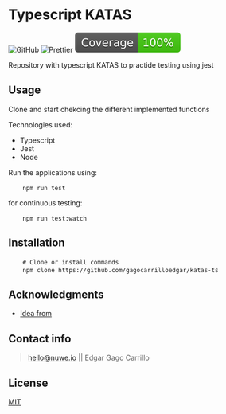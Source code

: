 # Typescript KATAS 

![GitHub](https://img.shields.io/github/license/gagocarrilloedgar/katas-ts)
![Prettier](https://img.shields.io/badge/code_style-prettier-ff69b4.svg?style=flat-square)
![Coverage](coverage-badge.svg)

Repository with typescript KATAS to practide testing using jest 

## Usage 
Clone and start chekcing the different implemented functions

Technologies used:

- Typescript
- Jest
- Node

Run the applications using: 

```shell
    npm run test
```

for continuous testing: 
```shell
    npm run test:watch
```

## Installation

```shell
    # Clone or install commands
    npm clone https://github.com/gagocarrilloedgar/katas-ts
```

## Acknowledgments 
- [Idea from](https://github.com/cesalberca/katas)

## Contact info

> hello@nuwe.io || Edgar Gago Carrillo

## License

[MIT](https://opensource.org/licenses/MIT)
